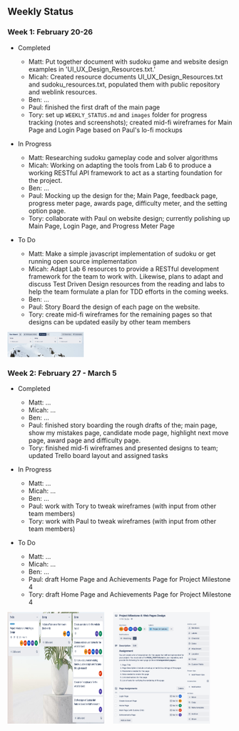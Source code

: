 ## Weekly Status ##

### Week 1: February 20-26 ###

* Completed
  * Matt: Put together document with sudoku game and website design examples in 'UI_UX_Design_Resources.txt.'
  * Micah: Created resource documents UI_UX_Design_Resources.txt and sudoku_resources.txt, populated them with public repository and weblink resources. 
  * Ben: ...
  * Paul: finished the first draft of the main page 
  * Tory: set up `WEEKLY_STATUS.md` and `images` folder for progress tracking (notes and screenshots); created mid-fi wireframes for Main Page and Login Page based on Paul's lo-fi mockups

* In Progress
  * Matt: Researching sudoku gameplay code and solver algorithms
  * Micah: Working on adapting the tools from Lab 6 to produce a working RESTful API framework to act as a starting foundation for the project. 
  * Ben: ...
  * Paul: Mocking up the design for the; Main Page, feedback page, progress meter page, awards page, difficulty meter, and the setting option page. 
  * Tory: collaborate with Paul on website design; currently polishing up Main Page, Login Page, and Progress Meter Page 

* To Do
  * Matt: Make a simple javascript implementation of sudoku or get running open source implementation
  * Micah: Adapt Lab 6 resources to provide a RESTful development framework for the team to work with. Likewise, plans to adapt and discuss Test Driven Design resources from the reading and labs to help the team formulate a plan for TDD efforts in the coming weeks. 
  * Ben: ...
  * Paul: Story Board the design of each page on the website.
  * Tory: create mid-fi wireframes for the remaining pages so that designs can be updated easily by other team members

<img src="images/weekly_status/example.png" style="flex:1;margin-right:10px;width:34%;">

### Week 2: February 27 - March 5 ###

* Completed
  * Matt: ...
  * Micah: ...
  * Ben: ...
  * Paul: finished story boarding the rough drafts of the; main page, show my mistakes page, candidate mode page, highlight next move page, award page and difficulty page.
  * Tory: finished mid-fi wireframes and presented designs to team; updated Trello board layout and assigned tasks

* In Progress
  * Matt: ...
  * Micah: ...
  * Ben: ...
  * Paul: work with Tory to tweak wireframes (with input from other team members) 
  * Tory: work with Paul to tweak wireframes (with input from other team members)

* To Do
  * Matt: ...
  * Micah: ...
  * Ben: ...
  * Paul: draft Home Page and Achievements Page for Project Milestone 4
  * Tory: draft Home Page and Achievements Page for Project Milestone 4

<div style="display:flex; margin-right:50px;">
    <img src="images/weekly_status/board_02_27.png" style="flex:1;margin-right:10px;width:34%;">
    <img src="images/weekly_status/shared_card_02_27.png" style="flex:1;margin-left:10px;width:34%;">
</div>
